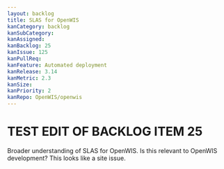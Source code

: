 ```yaml
---
layout: backlog
title: SLAS for OpenWIS
kanCategory: backlog
kanSubCategory:
kanAssigned:
kanBacklog: 25
kanIssue: 125
kanPullReq:
kanFeature: Automated deployment
kanRelease: 3.14
kanMetric: 2.3
kanSize:
kanPriority: 2
kanRepo: OpenWIS/openwis
---
```


# TEST EDIT OF BACKLOG ITEM 25

Broader understanding of SLAS for OpenWIS. Is this relevant to OpenWIS development? This looks like a site issue.
